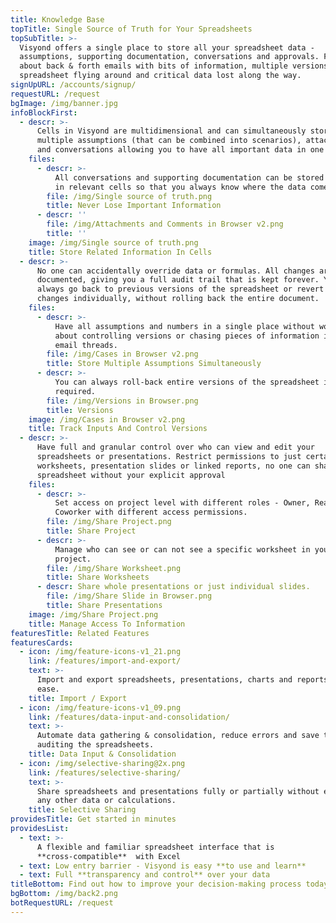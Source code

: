 ```yaml
---
title: Knowledge Base
topTitle: Single Source of Truth for Your Spreadsheets
topSubTitle: >-
  Visyond offers a single place to store all your spreadsheet data -
  assumptions, supporting documentation, conversations and approvals. Forget
  about back & forth emails with bits of information, multiple versions of the
  spreadsheet flying around and critical data lost along the way.
signUpURL: /accounts/signup/
requestURL: /request
bgImage: /img/banner.jpg
infoBlockFirst:
  - descr: >-
      Cells in Visyond are multidimensional and can simultaneously store
      multiple assumptions (that can be combined into scenarios), attachments
      and conversations allowing you to have all important data in one place.
    files:
      - descr: >-
          All conversations and supporting documentation can be stored directly
          in relevant cells so that you always know where the data comes from.
        file: /img/Single source of truth.png
        title: Never Lose Important Information
      - descr: ''
        file: /img/Attachments and Comments in Browser v2.png
        title: ''
    image: /img/Single source of truth.png
    title: Store Related Information In Cells
  - descr: >-
      No one can accidentally override data or formulas. All changes are
      documented, giving you a full audit trail that is kept forever. You can
      always go back to previous versions of the spreadsheet or revert any
      changes individually, without rolling back the entire document.
    files:
      - descr: >-
          Have all assumptions and numbers in a single place without worrying
          about controlling versions or chasing pieces of information in long
          email threads.
        file: /img/Cases in Browser v2.png
        title: Store Multiple Assumptions Simultaneously
      - descr: >-
          You can always roll-back entire versions of the spreadsheet if
          required.
        file: /img/Versions in Browser.png
        title: Versions
    image: /img/Cases in Browser v2.png
    title: Track Inputs And Control Versions
  - descr: >-
      Have full and granular control over who can view and edit your
      spreadsheets or presentations. Restrict permissions to just certain cells,
      worksheets, presentation slides or linked reports, no one can share your
      spreadsheet without your explicit approval
    files:
      - descr: >-
          Set access on project level with different roles - Owner, Reader,
          Coworker with different access permissions.
        file: /img/Share Project.png
        title: Share Project
      - descr: >-
          Manage who can see or can not see a specific worksheet in your
          project.
        file: /img/Share Worksheet.png
        title: Share Worksheets
      - descr: Share whole presentations or just individual slides.
        file: /img/Share Slide in Browser.png
        title: Share Presentations
    image: /img/Share Project.png
    title: Manage Access To Information
featuresTitle: Related Features
featuresCards:
  - icon: /img/feature-icons-v1_21.png
    link: /features/import-and-export/
    text: >-
      Import and export spreadsheets, presentations, charts and reports with
      ease.
    title: Import / Export
  - icon: /img/feature-icons-v1_09.png
    link: /features/data-input-and-consolidation/
    text: >-
      Automate data gathering & consolidation, reduce errors and save time
      auditing the spreadsheets.
    title: Data Input & Consolidation
  - icon: /img/selective-sharing@2x.png
    link: /features/selective-sharing/
    text: >-
      Share spreadsheets and presentations fully or partially without exposing
      any other data or calculations.
    title: Selective Sharing
providesTitle: Get started in minutes
providesList:
  - text: >-
      A flexible and familiar spreadsheet interface that is
      **cross-compatible**  with Excel
  - text: Low entry barrier - Visyond is easy **to use and learn**
  - text: Full **transparency and control** over your data
titleBottom: Find out how to improve your decision-making process today
bgBottom: /img/back2.png
botRequestURL: /request
---
```


